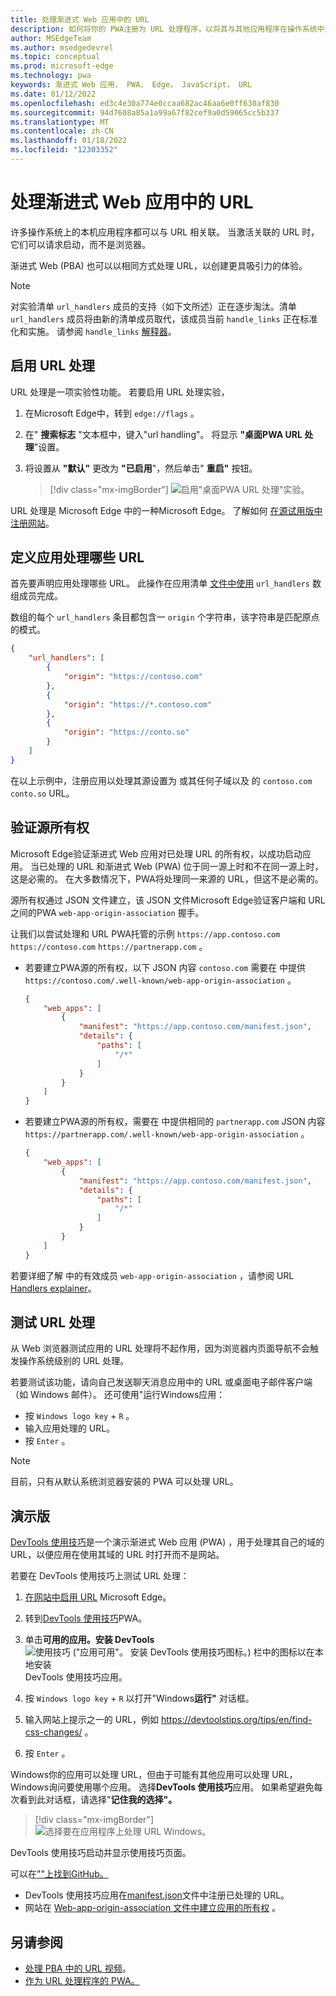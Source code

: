 ```yaml
---
title: 处理渐进式 Web 应用中的 URL
description: 如何将你的 PWA注册为 URL 处理程序，以将其与其他应用程序在操作系统中深入集成。
author: MSEdgeTeam
ms.author: msedgedevrel
ms.topic: conceptual
ms.prod: microsoft-edge
ms.technology: pwa
keywords: 渐进式 Web 应用， PWA， Edge， JavaScript， URL
ms.date: 01/12/2022
ms.openlocfilehash: ed3c4e30a774e0ccaa682ac46aa6e0ff630af830
ms.sourcegitcommit: 94d7608a85a1a99a67f82cef9a0d59065cc5b337
ms.translationtype: MT
ms.contentlocale: zh-CN
ms.lasthandoff: 01/18/2022
ms.locfileid: "12303352"
---
```

# <a name="handle-urls-in-progressive-web-apps"></a>处理渐进式 Web 应用中的 URL

许多操作系统上的本机应用程序都可以与 URL 相关联。 当激活关联的 URL 时，它们可以请求启动，而不是浏览器。

渐进式 Web (PBA) 也可以以相同方式处理 URL，以创建更具吸引力的体验。

> [!NOTE]
> 对实验清单 `url_handlers` 成员的支持（如下文所述）正在逐步淘汰。清单 `url_handlers` 成员将由新的清单成员取代，该成员当前 `handle_links` 正在标准化和实施。
> 请参阅 `handle_links` [解释器](https://github.com/WICG/pwa-url-handler/blob/main/handle_links/explainer.md)。


<!-- ====================================================================== -->
## <a name="enable-url-handling"></a>启用 URL 处理

URL 处理是一项实验性功能。 若要启用 URL 处理实验，

1. 在Microsoft Edge中，转到 `edge://flags` 。

1. 在" **搜索标志** "文本框中，键入"url handling"。  将显示 **"桌面PWA URL 处理**"设置。

1. 将设置从 **"默认"** 更改为 **"已启用**"，然后单击" **重启"** 按钮。

   > [!div class="mx-imgBorder"]
   > ![启用"桌面PWA URL 处理"实验。](../media/enable-url-handling-experiment.png)

URL 处理是 Microsoft Edge 中的一种Microsoft Edge。 了解如何 [在源试用版中注册网站](./origin-trials.md#enroll-your-site-in-an-origin-trial)。


<!-- ====================================================================== -->
## <a name="define-which-urls-your-app-handles"></a>定义应用处理哪些 URL

首先要声明应用处理哪些 URL。 此操作在应用清单 [文件中使用](./web-app-manifests.md) `url_handlers` 数组成员完成。

数组的每个 `url_handlers` 条目都包含一 `origin` 个字符串，该字符串是匹配原点的模式。

```json
{
    "url_handlers": [
        {
            "origin": "https://contoso.com"
        },
        {
            "origin": "https://*.contoso.com"
        },
        {
            "origin": "https://conto.so"
        }
    ]
}
```

在以上示例中，注册应用以处理其源设置为 或其任何子域以及 的 `contoso.com` `conto.so` URL。


<!-- ====================================================================== -->
## <a name="verify-the-origin-ownership"></a>验证源所有权

Microsoft Edge验证渐进式 Web 应用对已处理 URL 的所有权，以成功启动应用。 当已处理的 URL 和渐进式 Web (PWA) 位于同一源上时和不在同一源上时，这是必需的。 在大多数情况下，PWA将处理同一来源的 URL，但这不是必需的。

源所有权通过 JSON 文件建立，该 JSON 文件Microsoft Edge验证客户端和 URL 之间的PWA `web-app-origin-association` 握手。

让我们以尝试处理和 URL PWA托管的示例 `https://app.contoso.com` `https://contoso.com` `https://partnerapp.com` 。

*  若要建立PWA源的所有权，以下 JSON 内容 `contoso.com` 需要在 中提供 `https://contoso.com/.well-known/web-app-origin-association` 。

    ```json
    {
        "web_apps": [
            {
                "manifest": "https://app.contoso.com/manifest.json",
                "details": {
                    "paths": [
                        "/*"
                    ]
                }
            }
        ]
    }
    ```

*  若要建立PWA源的所有权，需要在 中提供相同的 `partnerapp.com` JSON 内容 `https://partnerapp.com/.well-known/web-app-origin-association` 。

    ```json
    {
        "web_apps": [
            {
                "manifest": "https://app.contoso.com/manifest.json",
                "details": {
                    "paths": [
                        "/*"
                    ]
                }
            }
        ]
    }
    ```

若要详细了解 中的有效成员 `web-app-origin-association` ，请参阅 URL [Handlers explainer](https://github.com/WICG/pwa-url-handler/blob/main/explainer.md#web-app-origin-association-file)。


<!-- ====================================================================== -->
## <a name="testing-url-handling"></a>测试 URL 处理

从 Web 浏览器测试应用的 URL 处理将不起作用，因为浏览器内页面导航不会触发操作系统级别的 URL 处理。

若要测试该功能，请向自己发送聊天消息应用中的 URL 或桌面电子邮件客户端（如 Windows 邮件）。 还可使用"运行Windows应用：

*  按 `Windows logo key`  +  `R` 。
*  输入应用处理的 URL。
*  按 `Enter` 。

> [!NOTE]
> 目前，只有从默认系统浏览器安装的 PWA 可以处理 URL。


<!-- ====================================================================== -->
## <a name="demo"></a>演示版

[DevTools 使用技巧](https://devtoolstips.org/)是一个演示渐进式 Web 应用 (PWA) ，用于处理其自己的域的 URL，以便应用在使用其域的 URL 时打开而不是网站。

若要在 DevTools 使用技巧上测试 URL 处理：

1. [在网站中启用 URL](#enable-url-handling) Microsoft Edge。

1. 转到[DevTools 使用技巧](https://devtoolstips.org/)PWA。

1. 单击**可用的应用。安装 DevTools** ![ 使用技巧 ("应用可用"。 安装 DevTools 使用技巧图标。) 栏中的图标以在本地安装 ](../media/app-available-icon.png) DevTools 使用技巧应用。

1. 按 `Windows logo key`  +  `R` 以打开"Windows**运行"** 对话框。

1. 输入网站上提示之一的 URL，例如 https://devtoolstips.org/tips/en/find-css-changes/ 。

1. 按 `Enter` 。

Windows你的应用可以处理 URL，但由于可能有其他应用可以处理 URL，Windows询问要使用哪个应用。 选择**DevTools 使用技巧**应用。 如果希望避免每次看到此对话框，请选择"**记住我的选择"。**

> [!div class="mx-imgBorder"]
> ![选择要在应用程序上处理 URL Windows。](../media/devtools-tips-url-handling-app-selection.png)

DevTools 使用技巧启动并显示使用技巧页面。

可以在[""上找到GitHub。](https://github.com/captainbrosset/devtools-tips/)
* DevTools 使用技巧应用在[manifest.json](https://github.com/captainbrosset/devtools-tips/blob/main/src/manifest.json)文件中注册已处理的 URL。
* 网站在 [Web-app-origin-association 文件中建立应用的所有权](https://github.com/captainbrosset/devtools-tips/blob/main/src/.well-known/web-app-origin-association) 。


<!-- ====================================================================== -->
## <a name="see-also"></a>另请参阅

*  [处理 PBA 中的 URL 视频](https://www.youtube.com/watch?v=jYc7ih9Xwqw)。
*  [作为 URL 处理程序的 PWA。](https://web.dev/pwa-url-handler/)
